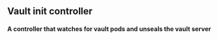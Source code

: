## Vault init controller

#### A controller that watches for vault pods and unseals the vault server 